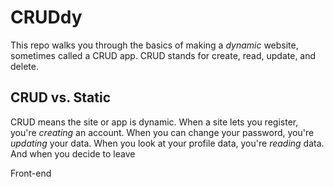 # CRUDdy

This repo walks you through the basics of making a _dynamic_ website,
sometimes called a CRUD app. CRUD stands for create, read, update, and delete.

## CRUD vs. Static
CRUD means the site or app is dynamic. When a site lets you register, you're
_creating_ an account. When you can change your password, you're _updating_
your data. When you look at your profile data, you're _reading_ data. And
when you decide to leave

Front-end